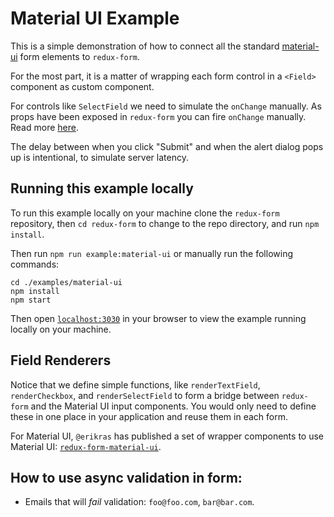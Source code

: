# Material UI Example

This is a simple demonstration of how to connect all the standard
[material-ui](https://github.com/callemall/material-ui) form elements to
`redux-form`.

For the most part, it is a matter of wrapping each form control in a `<Field>`
component as custom component.

For controls like `SelectField` we need to simulate the `onChange` manually. As
props have been exposed in `redux-form` you can fire `onChange` manually. Read
more [here](https://redux-form.com/8.0.0/docs/api/Field.md/#usage).

The delay between when you click "Submit" and when the alert dialog pops up is
intentional, to simulate server latency.

## Running this example locally

To run this example locally on your machine clone the `redux-form` repository,
then `cd redux-form` to change to the repo directory, and run `npm install`.

Then run `npm run example:material-ui` or manually run the following commands:

```
cd ./examples/material-ui
npm install
npm start
```

Then open [`localhost:3030`](http://localhost:3030) in your browser to view the
example running locally on your machine.

## Field Renderers

Notice that we define simple functions, like `renderTextField`,
`renderCheckbox`, and `renderSelectField` to form a bridge between `redux-form`
and the Material UI input components. You would only need to define these in one
place in your application and reuse them in each form.

For Material UI, `@erikras` has published a set of wrapper components to use
Material UI:
[`redux-form-material-ui`](https://github.com/erikras/redux-form-material-ui).

## How to use async validation in form:

- Emails that will _fail_ validation: `foo@foo.com`, `bar@bar.com`.
